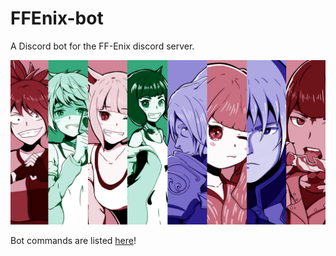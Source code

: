 # FFEnix-bot
A Discord bot for the FF-Enix discord server.

![](resources/ffenix-poster.png)

Bot commands are listed [here](./Specifications.md)!
